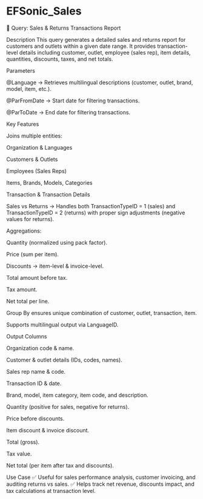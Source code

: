 # EFSonic_Sales

📌 Query: Sales & Returns Transactions Report

Description
This query generates a detailed sales and returns report for customers and outlets within a given date range. It provides transaction-level details including customer, outlet, employee (sales rep), item details, quantities, discounts, taxes, and net totals.

Parameters

@Language → Retrieves multilingual descriptions (customer, outlet, brand, model, item, etc.).

@ParFromDate → Start date for filtering transactions.

@ParToDate → End date for filtering transactions.

Key Features

Joins multiple entities:

Organization & Languages

Customers & Outlets

Employees (Sales Reps)

Items, Brands, Models, Categories

Transaction & Transaction Details

Sales vs Returns → Handles both TransactionTypeID = 1 (sales) and TransactionTypeID = 2 (returns) with proper sign adjustments (negative values for returns).

Aggregations:

Quantity (normalized using pack factor).

Price (sum per item).

Discounts → item-level & invoice-level.

Total amount before tax.

Tax amount.

Net total per line.

Group By ensures unique combination of customer, outlet, transaction, item.

Supports multilingual output via LanguageID.

Output Columns

Organization code & name.

Customer & outlet details (IDs, codes, names).

Sales rep name & code.

Transaction ID & date.

Brand, model, item category, item code, and description.

Quantity (positive for sales, negative for returns).

Price before discounts.

Item discount & invoice discount.

Total (gross).

Tax value.

Net total (per item after tax and discounts).

Use Case
✅ Useful for sales performance analysis, customer invoicing, and auditing returns vs sales.
✅ Helps track net revenue, discounts impact, and tax calculations at transaction level.
